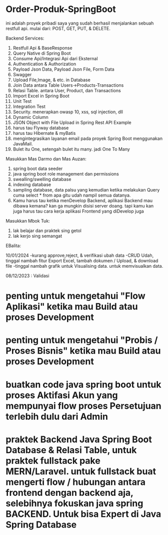 # Order-Produk-SpringBoot

ini adalah proyek pribadi saya yang sudah berhasil menjalankan sebuah restfull api. 
mulai dari: POST, GET, PUT, & DELETE.

Backend Services:
1. Restfull Api & BaseResponse               
2. Query Native di Spring Boot
3. Consume Api/Integrasi Api dari Eksternal
4. Authentication & Authorization
5. Payload Json Data, Payload Json File, Form Data
6. Swagger
7. Upload File,Image, & etc. in Database
8. Join Data antara Table Users->Products-Transactions
9. Relasi Table. antara User, Product, dan Transactions
10. Import Excel in Spring Boot
11. Unit Test
12. Integration Test
13. Security. menerapkan owasp 10, xss, sql injection, dll
14. Dynamic Column
15. JSON Object with File Upload in Spring Rest API Example
16. harus tau Flyway database
17. harus tau Hibernate & myBatis
18. mengintegrasikan layanan email pada proyek Spring Boot menggunakan JavaMail.
19. Bulet itu One, setengah bulet itu many. jadi One To Many


Masukkan Mas Darmo dan Mas Auzan:
1. spring boot data seeder
2. java spring boot role management dan permissions
3. swealling/swelling database
4. indexing database
5. sampling database, data palsu yang kemudian ketika melakukan Query cuma select * from apa gitu udah nampil semua datanya.
6. Kamu harus tau ketika menDevelop Backend, aplikasi Backend mau dibawa kemana? kan ga mungkin disisi server doang. tapi kamu kan juga harus tau cara kerja aplikasi Frontend yang diDevelop juga

Masukkan Mbok Tuk:
1. lak belajar dan praktek sing getol
2. lak kerjo sing semangat

   


EBalita:

10/01/2024
-kurang approve,reject, & verifikasi ubah data
-CRUD Udah, tinggal nambah fitur Export Excel, tambah dokumen / Upload, & download file
-tinggal nambah grafik untuk Visualising data. untuk memvisualkan data.

08/12/2023 : Validasi 



# penting untuk mengetahui "Flow Aplikasi" ketika mau Build atau proses Development
# penting untuk mengetahui "Probis / Proses Bisnis" ketika mau Build atau proses Development
# buatkan code java spring boot untuk proses Aktifasi Akun yang mempunyai flow proses Persetujuan terlebih dulu dari Admin
# praktek Backend Java Spring Boot Database & Relasi Table, untuk praktek fullstack pake MERN/Laravel. untuk fullstack buat mengerti flow / hubungan antara frontend dengan backend aja, selebihnya fokuskan java spring BACKEND. Untuk bisa Expert di Java Spring Database







    
    
